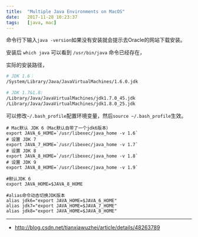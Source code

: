 ```yaml
---
title:  "Multiple Java Environments on MacOS"
date:   2017-11-28 10:23:37
tags:   [java, mac]
---
```


命令行下输入`java -version`如果没有安装就会提示去Oracle的网站下载安装。

安装后 `which java` 可以看到 `/usr/bin/java` 命令已经存在，

实际的安装路径，

```sh
# JDK 1.6：
/System/Library/Java/JavaVirtualMachines/1.6.0.jdk
 
# JDK 1.7&1.8:
/Library/Java/JavaVirtualMachines/jdk1.7.0_45.jdk
/Library/Java/JavaVirtualMachines/jdk1.8.0_25.jdk
```

可以修改`~/.bash_profile`配置环境变量，然后`source ~/.bash_profile`生效。

```
# Mac默认 JDK 6（Mac默认自带了一个jdk6版本）  
export JAVA_6_HOME=`/usr/libexec/java_home -v 1.6`  
# 设置 JDK 7  
export JAVA_7_HOME=`/usr/libexec/java_home -v 1.7`  
# 设置 JDK 8  
export JAVA_8_HOME=`/usr/libexec/java_home -v 1.8`  
# 设置 JDK 9  
export JAVA_8_HOME=`/usr/libexec/java_home -v 1.9`  
  
#默认JDK 6  
export JAVA_HOME=$JAVA_8_HOME  
  
#alias命令动态切换JDK版本  
alias jdk6="export JAVA_HOME=$JAVA_6_HOME"  
alias jdk7="export JAVA_HOME=$JAVA_7_HOME"  
alias jdk8="export JAVA_HOME=$JAVA_8_HOME"  
```



---

- http://blog.csdn.net/tianxiawuzhei/article/details/48263789